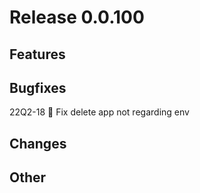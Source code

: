 # Release 0.0.100

## Features

## Bugfixes

22Q2-18 🐛 Fix delete app not regarding env

## Changes

## Other

